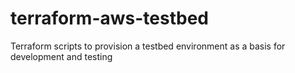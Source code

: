 # terraform-aws-testbed
Terraform scripts to provision a testbed environment as a basis for development and testing
